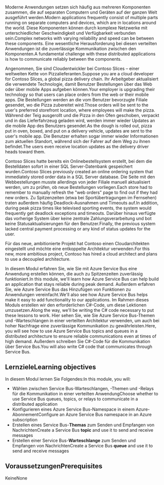 <span data-ttu-id="ac2b8-101">Moderne Anwendungen setzen sich häufig aus mehreren Komponenten zusammen, die auf separaten Computern und Geräten auf der ganzen Welt ausgeführt werden.</span><span class="sxs-lookup"><span data-stu-id="ac2b8-101">Modern applications frequently consist of multiple parts running on separate computers and devices, which are in locations around the world.</span></span> <span data-ttu-id="ac2b8-102">Diese Komponenten können durch komplexe Netzwerke mit unterschiedlicher Geschwindigkeit und Verfügbarkeit verbunden sein.</span><span class="sxs-lookup"><span data-stu-id="ac2b8-102">Complex networks with varying reliability and speed can be between these components.</span></span> <span data-ttu-id="ac2b8-103">Eine wesentliche Herausforderung bei diesen verteilten Anwendungen ist die zuverlässige Kommunikation zwischen den Komponenten.</span><span class="sxs-lookup"><span data-stu-id="ac2b8-103">A fundamental challenge with these distributed applications is how to communicate reliably between the components.</span></span>

<span data-ttu-id="ac2b8-104">Angenommen, Sie sind Cloudentwickler bei Contoso Slices – einer weltweiten Kette von Pizzalieferanten.</span><span class="sxs-lookup"><span data-stu-id="ac2b8-104">Suppose you are a cloud developer for Contoso Slices, a global pizza delivery chain.</span></span> <span data-ttu-id="ac2b8-105">Ihr Arbeitgeber aktualisiert die verwendete Technologie, damit Benutzer Bestellungen über das Web oder über mobile Apps aufgeben können.</span><span class="sxs-lookup"><span data-stu-id="ac2b8-105">Your employer is upgrading their technology so that users can place orders from the web or their mobile apps.</span></span> <span data-ttu-id="ac2b8-106">Die Bestellungen werden an die vom Benutzer bevorzugte Filiale gesendet, wo die Pizza zubereitet wird.</span><span class="sxs-lookup"><span data-stu-id="ac2b8-106">Those orders will be sent to the user's preferred storefront location, where employees will make the pizza.</span></span> <span data-ttu-id="ac2b8-107">Während der Teig ausgerollt und die Pizza in den Ofen geschoben, verpackt und in das Lieferfahrzeug geladen wird, werden immer wieder Updates an die mobile App des Benutzers gesendet.</span><span class="sxs-lookup"><span data-stu-id="ac2b8-107">As the dough is rolled out, pizza put in oven, boxed, and put on a delivery vehicle, updates are sent to the user's mobile app.</span></span> <span data-ttu-id="ac2b8-108">Die Benutzer erhalten sogar immer wieder Informationen zum aktuellen Standort, während sich der Fahrer auf dem Weg zu ihnen befindet.</span><span class="sxs-lookup"><span data-stu-id="ac2b8-108">The users even receive location updates as the delivery driver heads toward them.</span></span>

<span data-ttu-id="ac2b8-109">Contoso Slices hatte bereits ein Onlinebestellsystem erstellt, bei dem die Bestelldaten sofort in einer SQL Server-Datenbank gespeichert wurden.</span><span class="sxs-lookup"><span data-stu-id="ac2b8-109">Contoso Slices previously created an online ordering system that immediately stored order data in a SQL Server database.</span></span> <span data-ttu-id="ac2b8-110">Die Seite mit den Webbestellungen musste allerdings von jeder Filiale manuell aktualisiert werden, um zu prüfen, ob neue Bestellungen vorliegen.</span><span class="sxs-lookup"><span data-stu-id="ac2b8-110">Each store had to remember to manually refresh the "web orders" page to find out if they had new orders.</span></span> <span data-ttu-id="ac2b8-111">Zu Spitzenzeiten (etwa bei Sportübertragungen im Fernsehen) traten außerdem häufig Deadlock-Ausnahmen und Timeouts auf.</span><span class="sxs-lookup"><span data-stu-id="ac2b8-111">In addition, during peak pizza times like televised sporting events, the system would frequently get deadlock exceptions and timeouts.</span></span> <span data-ttu-id="ac2b8-112">Darüber hinaus verfügte das vorherige System über keine zentrale Zahlungsverarbeitung und bot keine Statusaktualisierungen für den Benutzer.</span><span class="sxs-lookup"><span data-stu-id="ac2b8-112">Finally, the previous system lacked central payment processing or any kind of status updates for the user.</span></span>

<span data-ttu-id="ac2b8-113">Für das neue, ambitionierte Projekt hat Contoso einen Cloudarchitekten eingestellt und möchte eine entkoppelte Architektur verwenden.</span><span class="sxs-lookup"><span data-stu-id="ac2b8-113">For this new, more ambitious project, Contoso has hired a cloud architect and plans to use a decoupled architecture.</span></span>

<span data-ttu-id="ac2b8-114">In diesem Modul erfahren Sie, wie Sie mit Azure Service Bus eine Anwendung erstellen können, die auch zu Spitzenzeiten zuverlässig funktioniert.</span><span class="sxs-lookup"><span data-stu-id="ac2b8-114">In this module, we'll learn how Azure Service Bus can help build an application that stays reliable during peak demand.</span></span> <span data-ttu-id="ac2b8-115">Außerdem erfahren Sie, wie Azure Service Bus das Hinzufügen von Funktionen zu Anwendungen vereinfacht.</span><span class="sxs-lookup"><span data-stu-id="ac2b8-115">We'll also see how Azure Service Bus helps make it easy to add functionality to our applications.</span></span> <span data-ttu-id="ac2b8-116">Im Rahmen dieses Moduls erstellen wir den erforderlichen C#-Code, um diese Lektionen umzusetzen.</span><span class="sxs-lookup"><span data-stu-id="ac2b8-116">Along the way, we'll be writing the C# code necessary to put these lessons to work.</span></span> <span data-ttu-id="ac2b8-117">Hier sehen Sie, wie Sie Azure Service Bus-Themen und -Warteschlangen in einer verteilten Architektur verwenden, um auch bei hoher Nachfrage eine zuverlässige Kommunikation zu gewährleisten.</span><span class="sxs-lookup"><span data-stu-id="ac2b8-117">Here, you will see how to use Azure Service Bus topics and queues in a distributed architecture to ensure reliable communications even at times of high demand.</span></span> <span data-ttu-id="ac2b8-118">Außerdem schreiben Sie C#-Code für die Kommunikation über Service Bus.</span><span class="sxs-lookup"><span data-stu-id="ac2b8-118">You will also write C# code that communicates through Service Bus.</span></span>

## <a name="learning-objectives"></a><span data-ttu-id="ac2b8-119">Lernziele</span><span class="sxs-lookup"><span data-stu-id="ac2b8-119">Learning objectives</span></span>

<span data-ttu-id="ac2b8-120">In diesem Modul lernen Sie Folgendes:</span><span class="sxs-lookup"><span data-stu-id="ac2b8-120">In this module, you will:</span></span>

- <span data-ttu-id="ac2b8-121">Wählen zwischen Service Bus-Warteschlangen, -Themen und -Relays für die Kommunikation in einer verteilten Anwendung</span><span class="sxs-lookup"><span data-stu-id="ac2b8-121">Choose whether to use Service Bus queues, topics, or relays to communicate in a distributed application</span></span>
- <span data-ttu-id="ac2b8-122">Konfigurieren eines Azure Service Bus-Namespace in einem Azure-Abonnement</span><span class="sxs-lookup"><span data-stu-id="ac2b8-122">Configure an Azure Service Bus namespace in an Azure subscription</span></span>
- <span data-ttu-id="ac2b8-123">Erstellen eines Service Bus-**Themas** zum Senden und Empfangen von Nachrichten</span><span class="sxs-lookup"><span data-stu-id="ac2b8-123">Create a Service Bus **topic** and use it to send and receive messages</span></span>
- <span data-ttu-id="ac2b8-124">Erstellen einer Service Bus-**Warteschlange** zum Senden und Empfangen von Nachrichten</span><span class="sxs-lookup"><span data-stu-id="ac2b8-124">Create a Service Bus **queue** and use it to send and receive messages</span></span>

## <a name="prerequisites"></a><span data-ttu-id="ac2b8-125">Voraussetzungen</span><span class="sxs-lookup"><span data-stu-id="ac2b8-125">Prerequisites</span></span>

<span data-ttu-id="ac2b8-126">Keine</span><span class="sxs-lookup"><span data-stu-id="ac2b8-126">None</span></span>